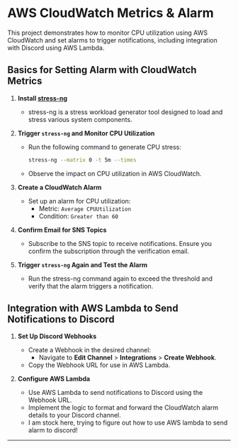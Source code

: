 # AWS CloudWatch Metrics & Alarm

This project demonstrates how to monitor CPU utilization using AWS CloudWatch and set alarms to trigger notifications, including integration with Discord using AWS Lambda.

## Basics for Setting Alarm with CloudWatch Metrics

1. **Install [stress-ng](https://github.com/ColinIanKing/stress-ng)**
   - stress-ng is a stress workload generator tool designed to load and stress various system components.

2. **Trigger `stress-ng` and Monitor CPU Utilization**
   - Run the following command to generate CPU stress:
     ```bash
     stress-ng --matrix 0 -t 5m --times
     ```
   - Observe the impact on CPU utilization in AWS CloudWatch.

3. **Create a CloudWatch Alarm**
   - Set up an alarm for CPU utilization:
     - Metric: `Average CPUUtilization`
     - Condition: `Greater than 60`

4. **Confirm Email for SNS Topics**
   - Subscribe to the SNS topic to receive notifications. Ensure you confirm the subscription through the verification email.

5. **Trigger `stress-ng` Again and Test the Alarm**
   - Run the stress-ng command again to exceed the threshold and verify that the alarm triggers a notification.

## Integration with AWS Lambda to Send Notifications to Discord

1. **Set Up Discord Webhooks**
   - Create a Webhook in the desired channel:
     - Navigate to **Edit Channel** > **Integrations** > **Create Webhook**.
   - Copy the Webhook URL for use in AWS Lambda.


2. **Configure AWS Lambda**
   - Use AWS Lambda to send notifications to Discord using the Webhook URL.
   - Implement the logic to format and forward the CloudWatch alarm details to your Discord channel.

    * I am stock here, trying to figure out how to use AWS lambda to send alarm to discord!
---
